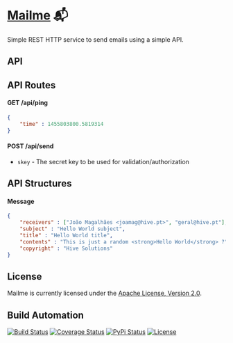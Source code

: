 # [Mailme](http://mailme.hive.pt) 📬

Simple REST HTTP service to send emails using a simple API.

## API

## API Routes

#### GET /api/ping

```json
{
    "time" : 1455803800.5819314
}
```

#### POST /api/send

* `skey` - The secret key to be used for validation/authorization

## API Structures

#### Message

```json
{
    "receivers" : ["João Magalhães <joamag@hive.pt>", "geral@hive.pt"],
    "subject" : "Hello World subject",
    "title" : "Hello World title",
    "contents" : "This is just a random <strong>Hello World</strong> ?",
    "copyright" : "Hive Solutions"
}
```

## License

Mailme is currently licensed under the [Apache License, Version 2.0](http://www.apache.org/licenses/).

## Build Automation

[![Build Status](https://github.com/hivesolutions/mailme/workflows/Main%20Workflow/badge.svg)](https://github.com/hivesolutions/mailme/actions)
[![Coverage Status](https://coveralls.io/repos/hivesolutions/mailme/badge.svg?branch=master)](https://coveralls.io/r/hivesolutions/mailme?branch=master)
[![PyPi Status](https://img.shields.io/pypi/v/mailme.svg)](https://pypi.python.org/pypi/mailme-py)
[![License](https://img.shields.io/badge/license-Apache%202.0-blue.svg)](https://www.apache.org/licenses/)
